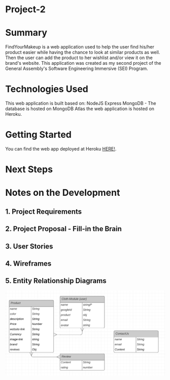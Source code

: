 # Project-2
# Summary

FindYourMakeup is a web application used to help the user find his/her product easier while having the chance to look at similar products as well. Then the user can add the product to her wishlist and/or view it on the brand's website. This application was created as my second project of the General Assembly's Software Engineering Immersive (SEI) Program.
# Technologies Used
This web application is built based on:
NodeJS
Express
MongoDB - The database is hosted on MongoDB Atlas
the web application is hosted on Heroku.

# Getting Started
You can find the web app deployed at Heroku [HERE!](http://projectgasei2.herokuapp.com/).

# Next Steps
# Notes on the Development
## 1. Project Requirements
## 2. Project Proposal - Fill-in the Brain
## 3. User Stories
## 4. Wireframes
## 5. Entity Relationship Diagrams
![Alt Entity Relationship Diagrams](https://github.com/sanasdh/Project-2/blob/master/public/images/Databse%20ER.JPG?raw=true)
